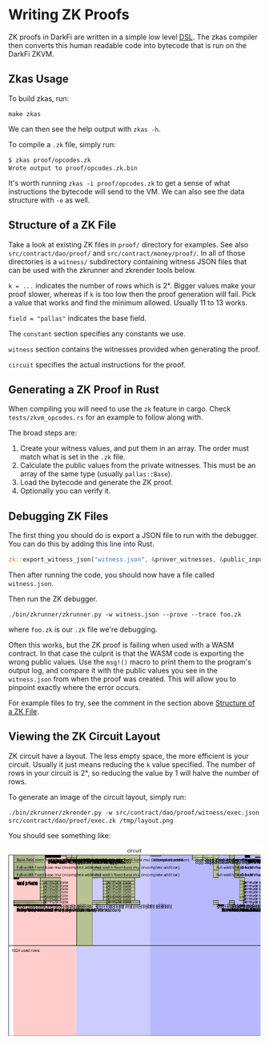 # Writing ZK Proofs

ZK proofs in DarkFi are written in a simple low level
[DSL](https://en.wikipedia.org/w/index.php?title=Domain-specific_language).
The zkas compiler then converts this human readable code into bytecode
that is run on the DarkFi ZKVM.

## Zkas Usage

To build zkas, run:
```
make zkas
```
We can then see the help output with `zkas -h`.

To compile a `.zk` file, simply run:
```
$ zkas proof/opcodes.zk
Wrote output to proof/opcodes.zk.bin
```
It's worth running `zkas -i proof/opcodes.zk` to get a sense of what
instructions the bytecode will send to the VM. We can also see the data
structure with `-e` as well.

## Structure of a ZK File

Take a look at existing ZK files in `proof/` directory for examples.
See also `src/contract/dao/proof/` and `src/contract/money/proof/`.
In all of those directories is a `witness/` subdirectory containing
witness JSON files that can be used with the zkrunner and zkrender tools below.

`k = ...` indicates the number of rows which is $2ᵏ$. Bigger values make
your proof slower, whereas if `k` is too low then the proof generation will
fail. Pick a value that works and find the minimum allowed. Usually 11 to 13
works.

`field = "pallas"` indicates the base field.

The `constant` section specifies any constants we use.

`witness` section contains the witnesses provided when generating the proof.

`circuit` specifies the actual instructions for the proof.

## Generating a ZK Proof in Rust

When compiling you will need to use the `zk` feature in cargo.
Check `tests/zkvm_opcodes.rs` for an example to follow along with.

The broad steps are:

1. Create your witness values, and put them in an array. The order must match
   what is set in the `.zk` file.
2. Calculate the public values from the private witnesses. This must be
   an array of the same type (usually `pallas::Base`).
3. Load the bytecode and generate the ZK proof.
4. Optionally you can verify it.

## Debugging ZK Files

The first thing you should do is export a JSON file to run with the debugger.
You can do this by adding this line into Rust.
```rust
zk::export_witness_json("witness.json", &prover_witnesses, &public_inputs);
```
Then after running the code, you should now have a file called `witness.json`.

Then run the ZK debugger.
```
./bin/zkrunner/zkrunner.py -w witness.json --prove --trace foo.zk
```
where `foo.zk` is our `.zk` file we're debugging.

Often this works, but the ZK proof is failing when used with a WASM contract.
In that case the culprit is that the WASM code is exporting the wrong
public values. Use the `msg!()` macro to print them to the program's output
log, and compare it with the public values you see in the `witness.json`
from when the proof was created. This will allow you to pinpoint exactly
where the error occurs.

For example files to try, see the comment in the section above
[Structure of a ZK File](structure-of-a-zk-file).

## Viewing the ZK Circuit Layout

ZK circuit have a layout. The less empty space, the more efficient is your
circuit. Usually it just means reducing the `k` value specified. The number of
rows in your circuit is $2ᵏ$, so reducing the value by 1 will halve the number
of rows.

To generate an image of the circuit layout, simply run:

```
./bin/zkrunner/zkrender.py -w src/contract/dao/proof/witness/exec.json src/contract/dao/proof/exec.zk /tmp/layout.png
```

You should see something like:

![](../assets/zk-circuit-layout.png)

